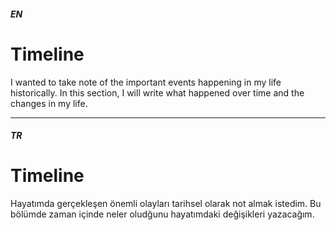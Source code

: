 ##### EN
# Timeline
I wanted to take note of the important events happening in my life historically. In this section, I will write what happened over time and the changes in my life.

***

##### TR
# Timeline
Hayatımda gerçekleşen önemli olayları tarihsel olarak not almak istedim. Bu bölümde zaman içinde neler oludğunu hayatımdaki değişikleri yazacağım.
